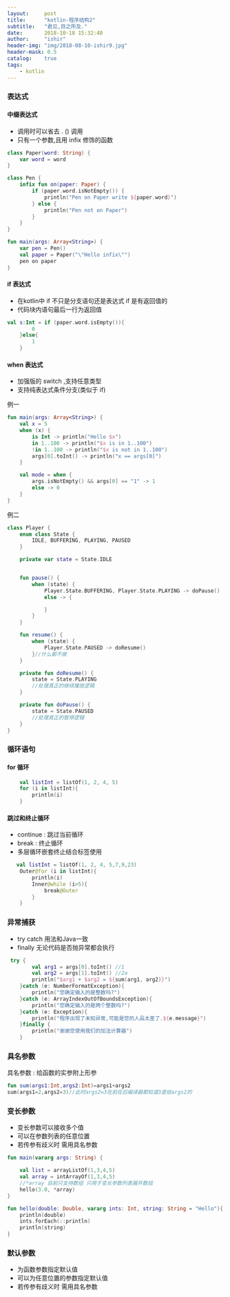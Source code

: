 ```yaml
---
layout:     post
title:      "kotlin-程序结构2"
subtitle:   "君见,目之所及."
date:       2018-10-18 15:32:40
author:     "ishir"
header-img: "img/2018-08-10-ishir9.jpg"
header-mask: 0.5
catalog:    true
tags:
    - kotlin
---
```

**<font size="5">  </font>**
<!--上标:º ¹ ² ³ ⁴⁵ ⁶ ⁷ ⁸ ⁹ ⁺ ⁻ ⁼ ⁽ ⁾ ⁿ ′ ½下标:₀ ₁ ₂ ₃ ₄ ₅ ₆ ₇ ₈ ₉ ₊ ₋ ₌ ₍ ₎
[<font size="2" color="#006666">包级函数</font>](#package)<p id = "package"></p>-->

### 表达式

####  中缀表达式

- 调用时可以省去 . () 调用
- 只有一个参数,且用 infix 修饰的函数


```kt
class Paper(word: String) {
    var word = word
}

class Pen {
    infix fun on(paper: Paper) {
        if (paper.word.isNotEmpty()) {
            println("Pen on Paper write ${paper.word}")
        } else {
            println("Pen not on Paper")
        }
    }
}

fun main(args: Array<String>) {
    var pen = Pen()
    val paper = Paper("\"Hello infix\"")
    pen on paper
}
```

#### if 表达式

- 在kotlin中 if 不只是分支语句还是表达式 if 是有返回值的
- 代码块内语句最后一行为返回值

```kt
val s:Int = if (paper.word.isEmpty()){
        0
    }else{
        1
    }
```

#### when 表达式

- 加强版的 switch ,支持任意类型
- 支持纯表达式条件分支(类似于 if)

例一

```kt
fun main(args: Array<String>) {
    val x = 5
    when (x) {
        is Int -> println("Hello $x")
        in 1..100 -> println("$x is in 1..100")
        !in 1..100 -> println("$x is not in 1..100")
        args[0].toInt() -> println("x == args[0]")
    }

    val mode = when {
        args.isNotEmpty() && args[0] == "1" -> 1
        else -> 0
    }
}
```

例二

```kt
class Player {
    enum class State {
        IDLE, BUFFERING, PLAYING, PAUSED
    }

    private var state = State.IDLE


    fun pause() {
        when (state) {
            Player.State.BUFFERING, Player.State.PLAYING -> doPause()
            else -> {

            }
        }
    }

    fun resume() {
        when (state) {
            Player.State.PAUSED -> doResume()
        }//什么都不做
    }

    private fun doResume() {
        state = State.PLAYING
        //处理真正的继续播放逻辑
    }

    private fun doPause() {
        state = State.PAUSED
        //处理真正的暂停逻辑
    }
}
```

### 循环语句

#### for 循环

```kt
    val listInt = listOf(1, 2, 4, 5)
    for (i in listInt){
        println(i)
    }
```

#### 跳过和终止循环

- continue : 跳过当前循环
- break : 终止循环
- 多层循环嵌套终止结合标签使用

```kt
   val listInt = listOf(1, 2, 4, 5,7,9,23)
    Outer@for (i in listInt){
        println(i)
        Inner@while (i>5){
            break@Outer
        }
    }
```

### 异常捕获

- try catch 用法和Java一致
- finally 无论代码是否抛异常都会执行

```kt
 try {
        val arg1 = args[0].toInt() //1
        val arg2 = args[1].toInt() //2a
        println("$arg1 + $arg2 = ${sum(arg1, arg2)}")
    }catch (e: NumberFormatException){
        println("您确定输入的是整数吗?")
    }catch (e: ArrayIndexOutOfBoundsException){
        println("您确定输入的是两个整数吗?")
    }catch (e: Exception){
        println("程序出现了未知异常,可能是您的人品太差了.${e.message}")
    }finally {
        println("谢谢您使用我们的加法计算器")
    }
```

### 具名参数

具名参数 : 给函数的实参附上形参

```kt
fun sum(args1:Int,args2:Int)=args1+args2
sum(args1=2,args2=3)//此时args2=3在前在后编译器都知道3是给args2的
```

### 变长参数

- 变长参数可以接收多个值 
- 可以在参数列表的任意位置
- 若传参有歧义时 需用具名参数

```kt
fun main(vararg args: String) {

    val list = arrayListOf(1,3,4,5)
    val array = intArrayOf(1,3,4,5)
    //*array 目前只支持数组 只用于变长参数列表展开数组
    hello(3.0, *array)
}

fun hello(double: Double, vararg ints: Int, string: String = "Hello"){
    println(double)
    ints.forEach(::println)
    println(string)
}
```

### 默认参数

- 为函数参数指定默认值 
- 可以为任意位置的参数指定默认值 
- 若传参有歧义时 需用具名参数





